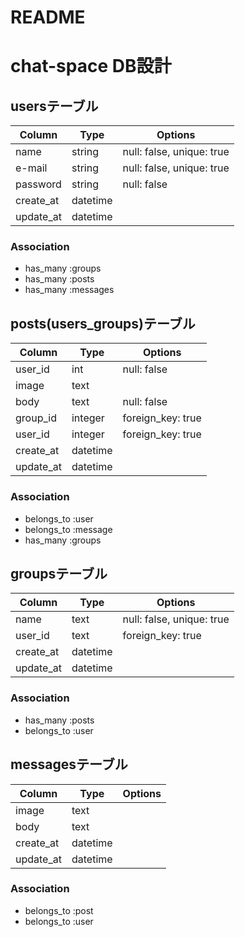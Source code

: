 # README

# chat-space DB設計
## usersテーブル
|Column|Type|Options|
|------|----|-------|
|name|string|null: false, unique: true|
|e-mail|string|null: false, unique: true|
|password|string|null: false|
|create_at|datetime||
|update_at|datetime||
### Association
- has_many :groups
- has_many :posts
- has_many :messages

## posts(users_groups)テーブル
|Column|Type|Options|
|------|----|-------|
|user_id|int|null: false|
|image|text||
|body|text|null: false|
|group_id|integer|foreign_key: true|
|user_id|integer|foreign_key: true|
|create_at|datetime||
|update_at|datetime||
### Association
- belongs_to :user
- belongs_to :message
- has_many :groups

## groupsテーブル
|Column|Type|Options|
|------|----|-------|
|name|text|null: false, unique: true|
|user_id|text|foreign_key: true|
|create_at|datetime||
|update_at|datetime||
### Association
- has_many :posts
- belongs_to :user

## messagesテーブル
|Column|Type|Options|
|------|----|-------|
|image|text||
|body|text||
|create_at|datetime||
|update_at|datetime||
### Association
- belongs_to :post
- belongs_to :user

